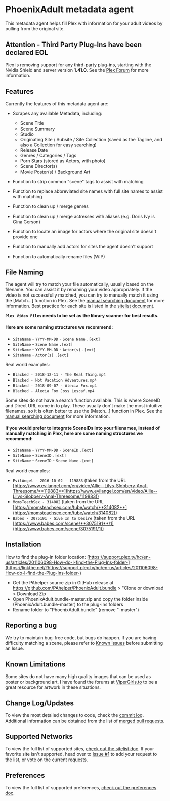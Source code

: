 
PhoenixAdult metadata agent
===========================
This metadata agent helps fill Plex with information for your adult videos by pulling from the original site.

Attention - Third Party Plug-Ins have been declared EOL
--------

Plex is removing support for any third-party plug-ins, starting with the Nvidia Shield and server version **1.41.0**. See the [Plex Forum](https://forums.plex.tv/t/important-information-for-users-running-plex-media-server-on-nvidia-shield-devices/883484) for more information.

Features
--------
Currently the features of this metadata agent are:
- Scrapes any available Metadata, including:
  - Scene Title
  - Scene Summary
  - Studio
  - Originating Site / Subsite / Site Collection (saved as the Tagline, and also a Collection for easy searching)
  - Release Date
  - Genres / Categories / Tags
  - Porn Stars (stored as Actors, with photo)
  - Scene Director(s)
  - Movie Poster(s) / Background Art

- Function to strip common "scene" tags to assist with matching
- Function to replace abbreviated site names with full site names to assist with matching
- Function to clean up / merge genres
- Function to clean up / merge actresses with aliases (e.g. Doris Ivy is Gina Gerson)
- Function to locate an image for actors where the original site doesn't provide one
- Function to manually add actors for sites the agent doesn't support
- Function to automatically rename files (WIP)

File Naming
-----------
The agent will try to match your file automatically, usually based on the filename. You can assist it by renaming your video appropriately.
If the video is not successfully matched, you can try to manually match it using the [Match...] function in Plex. See the [manual searching document](./docs/manualsearch.md) for more information.
Best practice for each site is listed in the [sitelist document](./docs/sitelist.md).

**`Plex Video Files` needs to be set as the library scanner for best results.**

#### Here are some naming structures we recommend:
- `SiteName` - `YYYY-MM-DD` - `Scene Name` `.[ext]`
- `SiteName` - `Scene Name` `.[ext]`
- `SiteName` - `YYYY-MM-DD` - `Actor(s)` `.[ext]`
- `SiteName` - `Actor(s)` `.[ext]`

Real world examples:
- `Blacked - 2018-12-11 - The Real Thing.mp4`
- `Blacked - Hot Vacation Adventures.mp4`
- `Blacked - 2018-09-07 - Alecia Fox.mp4`
- `Blacked - Alecia Fox Joss Lescaf.mp4`

Some sites do not have a search function available. This is where SceneID and Direct URL come in to play.
These usually don't make the most intuitive filenames, so it is often better to use the [Match...] function in Plex. See the [manual searching document](./docs/manualsearch.md) for more information.

#### If you would prefer to integrate SceneIDs into your filenames, instead of manually matching in Plex, here are some naming structures we recommend:

- `SiteName` - `YYYY-MM-DD` - `SceneID` `.[ext]`
- `SiteName` - `SceneID` `.[ext]`
- `SiteName` - `SceneID` - `Scene Name` `.[ext]`

Real world examples:
- `EvilAngel - 2016-10-02 - 119883` (taken from the URL [https://www.evilangel.com/en/video/Allie--Lilys-Slobbery-Anal-Threesome/**119883**](https://www.evilangel.com/en/video/Allie--Lilys-Slobbery-Anal-Threesome/119883))
- `MomsTeachSex - 314082` (taken from the URL [https://momsteachsex.com/tube/watch/**314082**](https://momsteachsex.com/tube/watch/314082))
- `Babes - 3075191 - Give In to Desire` (taken from the URL [https://www.babes.com/scene/**3075191**/1](https://www.babes.com/scene/3075191/1))

Installation
------------
How to find the plug-in folder location:
[https://support.plex.tv/hc/en-us/articles/201106098-How-do-I-find-the-Plug-Ins-folder-](https://linkthe.net/?https://support.plex.tv/hc/en-us/articles/201106098-How-do-I-find-the-Plug-Ins-folder-)

- Get the PAhelper source zip in GitHub release at https://github.com/PAhelper/PhoenixAdult.bundle > "Clone or download > Download Zip
- Open PhoenixAdult.bundle-master.zip and copy the folder inside (PhoenixAdult.bundle-master) to the plug-ins folders
- Rename folder to "PhoenixAdult.bundle" (remove "-master")

Reporting a bug
------
We try to maintain bug-free code, but bugs do happen. If you are having difficulty matching a scene, please refer to [Known Issues](https://github.com/PAhelper/PhoenixAdult.bundle/issues/218) before submitting an Issue.

Known Limitations
-----------------
Some sites do not have many high quality images that can be used as poster or background art. I have found the forums at [ViperGirls.to](https://linkthe.net/?https://www.vipergirls.to) to be a great resource for artwork in these situations.

Change Log/Updates
------------------
To view the most detailed changes to code, check the [commit log](https://github.com/PAhelper/PhoenixAdult.bundle/commits/master). Additional information can be obtained from the list of [merged pull requests](https://github.com/PAhelper/PhoenixAdult.bundle/pulls?utf8=%E2%9C%93&q=is%3Apr+is%3Amerged).

Supported Networks
------------------

To view the full list of supported sites, [check out the sitelist doc](./docs/sitelist.md).
If your favorite site isn't supported, head over to [Issue #1](https://github.com/PAhelper/PhoenixAdult.bundle/issues/1) to add your request to the list, or vote on the current requests.

Preferences
------------------

To view the full list of supported preferences, [check out the preferences doc](./docs/preferences.md).
